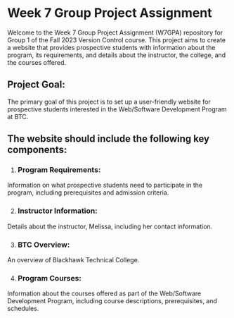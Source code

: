 # Week 7 Group Project Assignment

Welcome to the Week 7 Group Project Assignment (W7GPA) repository for Group 1 of the Fall 2023 Version Control course. This project aims to create a website that provides prospective students with information about the program, its requirements, and details about the instructor, the college, and the courses offered.


## Project Goal:

The primary goal of this project is to set up a user-friendly website for prospective students interested in the Web/Software Development Program at BTC. 


## The website should include the following key components:

1. ### Program Requirements: 
Information on what prospective students need to participate in the program, including prerequisites and admission criteria.

2. ### Instructor Information: 
Details about the instructor, Melissa, including her contact information.

3. ### BTC Overview: 
An overview of Blackhawk Technical College.

4. ### Program Courses:
Information about the courses offered as part of the Web/Software Development Program, including course descriptions, prerequisites, and schedules.

